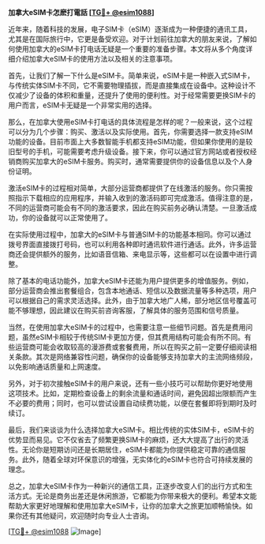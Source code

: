 **加拿大eSIM卡怎麽打電話 [[TG💪+ @esim1088](https://t.me/s/esim1088)]**

近年来，随着科技的发展，电子SIM卡（eSIM）逐渐成为一种便捷的通讯工具，尤其是在国际旅行中，它更是备受欢迎。对于计划前往加拿大的朋友来说，了解如何使用加拿大的eSIM卡打电话无疑是一个重要的准备步骤。本文将从多个角度详细介绍加拿大eSIM卡的使用方法以及相关的注意事项。

首先，让我们了解一下什么是eSIM卡。简单来说，eSIM卡是一种嵌入式SIM卡，与传统实体SIM卡不同，它不需要物理插拔，而是直接集成在设备中。这种设计不仅减少了设备的体积和重量，还提升了使用的便利性。对于经常需要更换SIM卡的用户而言，eSIM卡无疑是一个非常实用的选择。

那么，在加拿大使用eSIM卡打电话的具体流程是怎样的呢？一般来说，这个过程可以分为几个步骤：购买、激活以及实际使用。首先，你需要选择一款支持eSIM功能的设备。目前市面上大多数智能手机都支持eSIM功能，但如果你使用的是较旧型号的手机，可能需要考虑升级设备。接下来，你可以通过官方网站或者授权经销商购买加拿大的eSIM卡服务。购买时，通常需要提供你的设备信息以及个人身份证明。

激活eSIM卡的过程相对简单，大部分运营商都提供了在线激活的服务。你只需按照指示下载相应的应用程序，并输入收到的激活码即可完成激活。值得注意的是，不同的运营商可能会有不同的激活要求，因此在购买前务必确认清楚。一旦激活成功，你的设备就可以正常使用了。

在实际使用过程中，加拿大的eSIM卡与普通SIM卡的功能基本相同。你可以通过拨号界面直接拨打号码，也可以利用各种即时通讯软件进行通话。此外，许多运营商还会提供额外的服务，比如语音信箱、来电显示等，这些都可以在设置中进行调整。

除了基本的电话功能外，加拿大eSIM卡还能为用户提供更多的增值服务。例如，部分运营商会推出套餐组合，包含本地通话、短信以及数据流量等多种选项，用户可以根据自己的需求灵活选择。此外，由于加拿大地广人稀，部分地区信号覆盖可能不够理想，因此建议在购买前咨询客服，了解具体的服务范围和信号质量。

当然，在使用加拿大eSIM卡的过程中，也需要注意一些细节问题。首先是费用问题，虽然eSIM卡相较于传统SIM卡更加方便，但其费用结构可能会有所不同。有些运营商可能会收取较高的漫游费或套餐费用，所以在购买之前一定要仔细阅读相关条款。其次是网络兼容性问题，确保你的设备能够支持加拿大的主流网络频段，以免影响通话质量和上网速度。

另外，对于初次接触eSIM卡的用户来说，还有一些小技巧可以帮助你更好地使用这项技术。比如，定期检查设备上的剩余流量和通话时间，避免因超出限额而产生不必要的费用；同时，也可以尝试设置自动续费功能，以便在套餐即将到期时及时续订。

最后，我们来谈谈为什么选择加拿大eSIM卡。相比传统的实体SIM卡，eSIM卡的优势显而易见。它不仅省去了频繁更换SIM卡的麻烦，还大大提高了出行的灵活性。无论你是短期访问还是长期居住，eSIM卡都能为你提供稳定可靠的通信服务。此外，随着全球对环保意识的增强，无实体化的eSIM卡也符合可持续发展的理念。

总之，加拿大eSIM卡作为一种新兴的通信工具，正逐步改变人们的出行方式和生活方式。无论是商务出差还是休闲旅游，它都能为你带来极大的便利。希望本文能帮助大家更好地理解和使用加拿大eSIM卡，让你的加拿大之旅更加顺畅愉快。如果你还有其他疑问，欢迎随时向专业人士咨询。

[[TG💪+ @esim1088](https://t.me/s/esim1088) ![Image](https://i.postimg.cc/4NQfJmqS/Snipaste-2025-05-13-00-14-12.png)]